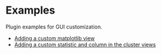 # Examples

Plugin examples for GUI customization.

* [Adding a custom matplotlib view](https://github.com/kwikteam/phy-contrib/tree/master/examples/custom_view.py)
* [Adding a custom statistic and column in the cluster views](https://github.com/kwikteam/phy-contrib/blob/master/examples/custom_stats.py)
